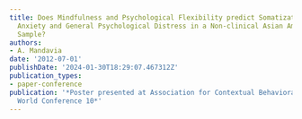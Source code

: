 ```yaml
---
title: Does Mindfulness and Psychological Flexibility predict Somatization, Depression,
  Anxiety and General Psychological Distress in a Non-clinical Asian American College
  Sample?
authors:
- A. Mandavia
date: '2012-07-01'
publishDate: '2024-01-30T18:29:07.467312Z'
publication_types:
- paper-conference
publication: '*Poster presented at Association for Contextual Behavioral Science Annual
  World Conference 10*'
---
```

